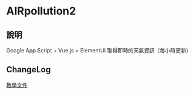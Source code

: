 # AIRpollution2

## 說明
Google App Script + Vue.js + ElementUI
取得即時的天氣資訊（每小時更新）

## ChangeLog


[教學文件](教學.md)

